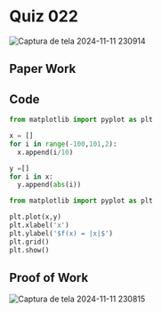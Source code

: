 # Quiz 022

![Captura de tela 2024-11-11 230914](https://github.com/user-attachments/assets/c3d90071-d378-4b01-999e-598f084b1e0b)

## Paper Work


## Code

```py
from matplotlib import pyplot as plt

x = []
for i in range(-100,101,2):
  x.append(i/10)

y =[]
for i in x:
  y.append(abs(i))

from matplotlib import pyplot as plt

plt.plot(x,y)
plt.xlabel('x') 
plt.ylabel('$f(x) = |x|$')
plt.grid() 
plt.show()

```

## Proof of Work

![Captura de tela 2024-11-11 230815](https://github.com/user-attachments/assets/e8dd1ce5-9abc-4117-ba3d-d2ea9463dc9d)
